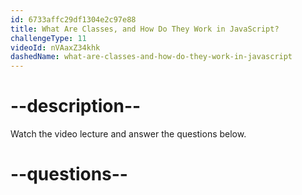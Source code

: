 ```yaml
---
id: 6733affc29df1304e2c97e88
title: What Are Classes, and How Do They Work in JavaScript?
challengeType: 11
videoId: nVAaxZ34khk
dashedName: what-are-classes-and-how-do-they-work-in-javascript
---
```


# --description--

Watch the video lecture and answer the questions below.

# --questions--
